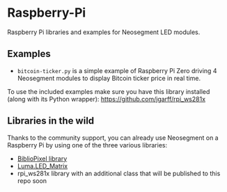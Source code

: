 # Raspberry-Pi
Raspberry Pi libraries and examples for Neosegment LED modules.

## Examples

- `bitcoin-ticker.py` is a simple example of Raspberry Pi Zero driving 4 Neosegment modules to display Bitcoin ticker price in real time.

To use the included examples make sure you have this library installed (along with its Python wrapper): https://github.com/jgarff/rpi_ws281x 

## Libraries in the wild
Thanks to the community support, you can already use Neosegment on a Raspberry Pi by using one of the three various libraries: 
- [BiblioPixel library](https://github.com/ManiacalLabs/BiblioPixelNeoSegment)
- [Luma.LED_Matrix](https://github.com/rm-hull/luma.led_matrix/pull/112)
- rpi_ws281x library with an additional class that will be published to this repo soon

